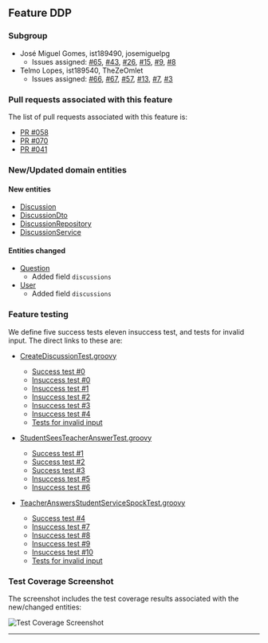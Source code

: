 ## Feature DDP

### Subgroup
 - José Miguel Gomes, ist189490, josemiguelpg
   + Issues assigned: [#65](https://github.com/tecnico-softeng/es20al_14-project/issues/65), [#43](https://github.com/tecnico-softeng/es20al_14-project/issues/43), [#26](https://github.com/tecnico-softeng/es20al_14-project/issues/26), [#15](https://github.com/tecnico-softeng/es20al_14-project/issues/15), [#9](https://github.com/tecnico-softeng/es20al_14-project/issues/9), [#8](https://github.com/tecnico-softeng/es20al_14-project/issues/8)
 - Telmo Lopes, ist189540, TheZeOmlet
   + Issues assigned: [#66](https://github.com/tecnico-softeng/es20al_14-project/issues/66), [#67](https://github.com/tecnico-softeng/es20al_14-project/issues/67), [#57](https://github.com/tecnico-softeng/es20al_14-project/issues/57), [#13](https://github.com/tecnico-softeng/es20al_14-project/issues/13), [#7](https://github.com/tecnico-softeng/es20al_14-project/issues/7), [#3](https://github.com/tecnico-softeng/es20al_14-project/issues/3)
 
### Pull requests associated with this feature

The list of pull requests associated with this feature is:

 - [PR #058](https://github.com/tecnico-softeng/es20al_14-project/pull/58)
 - [PR #070](https://github.com/tecnico-softeng/es20al_14-project/pull/70)
 - [PR #041](https://github.com/tecnico-softeng/es20al_14-project/pull/41)


### New/Updated domain entities

#### New entities
 - [Discussion](https://github.com/tecnico-softeng/es20al_14-project/blob/ddp-p1/backend/src/main/java/pt/ulisboa/tecnico/socialsoftware/tutor/discussion/domain/Discussion.java)
 - [DiscussionDto](https://github.com/tecnico-softeng/es20al_14-project/blob/ddp-p1/backend/src/main/java/pt/ulisboa/tecnico/socialsoftware/tutor/discussion/dto/DiscussionDto.java)
 - [DiscussionRepository](https://github.com/tecnico-softeng/es20al_14-project/blob/ddp-p1/backend/src/main/java/pt/ulisboa/tecnico/socialsoftware/tutor/discussion/repository/DiscussionRepository.java)
 - [DiscussionService](https://github.com/tecnico-softeng/es20al_14-project/blob/ddp-p1/backend/src/main/java/pt/ulisboa/tecnico/socialsoftware/tutor/discussion/DiscussionService.java)

#### Entities changed
 - [Question](https://github.com/tecnico-softeng/es20al_14-project/blob/ddp-p1/backend/src/main/java/pt/ulisboa/tecnico/socialsoftware/tutor/question/domain/Question.java)
   + Added field `discussions`
 - [User](https://github.com/tecnico-softeng/es20al_14-project/blob/ddp-p1/backend/src/main/java/pt/ulisboa/tecnico/socialsoftware/tutor/user/User.java)
   + Added field `discussions`
 
### Feature testing

We define five success tests eleven insuccess test, and tests for invalid input. The direct links to these are:

 - [CreateDiscussionTest.groovy](https://github.com/tecnico-softeng/es20al_14-project/blob/ddp-p1/backend/src/test/groovy/pt/ulisboa/tecnico/socialsoftware/tutor/discussion/service/CreateDiscussionTest.groovy)
    + [Success test #0](https://github.com/tecnico-softeng/es20al_14-project/blob/ddp-p1/backend/src/test/groovy/pt/ulisboa/tecnico/socialsoftware/tutor/discussion/service/CreateDiscussionTest.groovy#L106)
    + [Insuccess test #0](https://github.com/tecnico-softeng/es20al_14-project/blob/ddp-p1/backend/src/test/groovy/pt/ulisboa/tecnico/socialsoftware/tutor/discussion/service/CreateDiscussionTest.groovy#L136)
    + [Insuccess test #1](https://github.com/tecnico-softeng/es20al_14-project/blob/ddp-p1/backend/src/test/groovy/pt/ulisboa/tecnico/socialsoftware/tutor/discussion/service/CreateDiscussionTest.groovy#L155)
    + [Insuccess test #2](https://github.com/tecnico-softeng/es20al_14-project/blob/ddp-p1/backend/src/test/groovy/pt/ulisboa/tecnico/socialsoftware/tutor/discussion/service/CreateDiscussionTest.groovy#L171)
    + [Insuccess test #3](https://github.com/tecnico-softeng/es20al_14-project/blob/ddp-p1/backend/src/test/groovy/pt/ulisboa/tecnico/socialsoftware/tutor/discussion/service/CreateDiscussionTest.groovy#L184)
    + [Insuccess test #4](https://github.com/tecnico-softeng/es20al_14-project/blob/ddp-p1/backend/src/test/groovy/pt/ulisboa/tecnico/socialsoftware/tutor/discussion/service/CreateDiscussionTest.groovy#L197)
    + [Tests for invalid input](https://github.com/tecnico-softeng/es20al_14-project/blob/ddp-p1/backend/src/test/groovy/pt/ulisboa/tecnico/socialsoftware/tutor/discussion/service/CreateDiscussionTest.groovy#L215)
     
 - [StudentSeesTeacherAnswerTest.groovy](https://github.com/tecnico-softeng/es20al_14-project/blob/ddp-p1/backend/src/test/groovy/pt/ulisboa/tecnico/socialsoftware/tutor/discussion/service/StudentSeesTeacherAnswerTest.groovy)
    + [Success test #1](https://github.com/tecnico-softeng/es20al_14-project/blob/ddp-p1/backend/src/test/groovy/pt/ulisboa/tecnico/socialsoftware/tutor/discussion/service/StudentSeesTeacherAnswerTest.groovy#L113)
    + [Success test #2](https://github.com/tecnico-softeng/es20al_14-project/blob/ddp-p1/backend/src/test/groovy/pt/ulisboa/tecnico/socialsoftware/tutor/discussion/service/StudentSeesTeacherAnswerTest.groovy#L134)
    + [Success test #3](https://github.com/tecnico-softeng/es20al_14-project/blob/ddp-p1/backend/src/test/groovy/pt/ulisboa/tecnico/socialsoftware/tutor/discussion/service/StudentSeesTeacherAnswerTest.groovy#L149)
    + [Insuccess test #5](https://github.com/tecnico-softeng/es20al_14-project/blob/ddp-p1/backend/src/test/groovy/pt/ulisboa/tecnico/socialsoftware/tutor/discussion/service/StudentSeesTeacherAnswerTest.groovy#L157)
    + [Insuccess test #6](https://github.com/tecnico-softeng/es20al_14-project/blob/ddp-p1/backend/src/test/groovy/pt/ulisboa/tecnico/socialsoftware/tutor/discussion/service/StudentSeesTeacherAnswerTest.groovy#L166)
    
 - [TeacherAnswersStudentServiceSpockTest.groovy](https://github.com/tecnico-softeng/es20al_14-project/blob/ddp-p1/backend/src/test/groovy/pt/ulisboa/tecnico/socialsoftware/tutor/discussion/service/TeacherAnswersStudentServiceSpockTest.groovy)
    + [Success test #4](https://github.com/tecnico-softeng/es20al_14-project/blob/ddp-p1/backend/src/test/groovy/pt/ulisboa/tecnico/socialsoftware/tutor/discussion/service/TeacherAnswersStudentServiceSpockTest.groovy#L118)
    + [Insuccess test #7](https://github.com/tecnico-softeng/es20al_14-project/blob/ddp-p1/backend/src/test/groovy/pt/ulisboa/tecnico/socialsoftware/tutor/discussion/service/TeacherAnswersStudentServiceSpockTest.groovy#L141)
    + [Insuccess test #8](https://github.com/tecnico-softeng/es20al_14-project/blob/ddp-p1/backend/src/test/groovy/pt/ulisboa/tecnico/socialsoftware/tutor/discussion/service/TeacherAnswersStudentServiceSpockTest.groovy#L157)
    + [Insuccess test #9](https://github.com/tecnico-softeng/es20al_14-project/blob/ddp-p1/backend/src/test/groovy/pt/ulisboa/tecnico/socialsoftware/tutor/discussion/service/TeacherAnswersStudentServiceSpockTest.groovy#L178)
    + [Insuccess test #10](https://github.com/tecnico-softeng/es20al_14-project/blob/ddp-p1/backend/src/test/groovy/pt/ulisboa/tecnico/socialsoftware/tutor/discussion/service/TeacherAnswersStudentServiceSpockTest.groovy#L194)
    + [Tests for invalid input](https://github.com/tecnico-softeng/es20al_14-project/blob/1d5258fdf95f2688ddec20b2d42a6005f663c31f/backend/src/test/groovy/pt/ulisboa/tecnico/socialsoftware/tutor/discussion/service/TeacherAnswersStudentServiceSpockTest.groovy#L212)


### Test Coverage Screenshot

The screenshot includes the test coverage results associated with the new/changed entities:

![Test Coverage Screenshot](http://web.tecnico.ulisboa.pt/~ist189540/ES/coverage.png)

---

